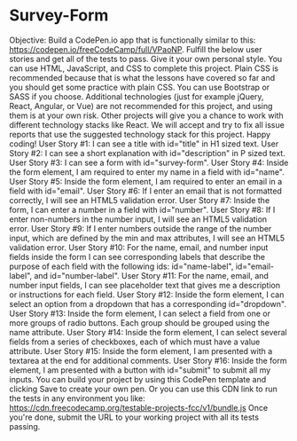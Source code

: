 # Survey-Form
Objective: Build a CodePen.io app that is functionally similar to this: https://codepen.io/freeCodeCamp/full/VPaoNP.  Fulfill the below user stories and get all of the tests to pass. Give it your own personal style.  You can use HTML, JavaScript, and CSS to complete this project. Plain CSS is recommended because that is what the lessons have covered so far and you should get some practice with plain CSS. You can use Bootstrap or SASS if you choose. Additional technologies (just for example jQuery, React, Angular, or Vue) are not recommended for this project, and using them is at your own risk. Other projects will give you a chance to work with different technology stacks like React. We will accept and try to fix all issue reports that use the suggested technology stack for this project. Happy coding!  User Story #1: I can see a title with id="title" in H1 sized text.  User Story #2: I can see a short explanation with id="description" in P sized text.  User Story #3: I can see a form with id="survey-form".  User Story #4: Inside the form element, I am required to enter my name in a field with id="name".  User Story #5: Inside the form element, I am required to enter an email in a field with id="email".  User Story #6: If I enter an email that is not formatted correctly, I will see an HTML5 validation error.  User Story #7: Inside the form, I can enter a number in a field with id="number".  User Story #8: If I enter non-numbers in the number input, I will see an HTML5 validation error.  User Story #9: If I enter numbers outside the range of the number input, which are defined by the min and max attributes, I will see an HTML5 validation error.  User Story #10: For the name, email, and number input fields inside the form I can see corresponding labels that describe the purpose of each field with the following ids: id="name-label", id="email-label", and id="number-label".  User Story #11: For the name, email, and number input fields, I can see placeholder text that gives me a description or instructions for each field.  User Story #12: Inside the form element, I can select an option from a dropdown that has a corresponding id="dropdown".  User Story #13: Inside the form element, I can select a field from one or more groups of radio buttons. Each group should be grouped using the name attribute.  User Story #14: Inside the form element, I can select several fields from a series of checkboxes, each of which must have a value attribute.  User Story #15: Inside the form element, I am presented with a textarea at the end for additional comments.  User Story #16: Inside the form element, I am presented with a button with id="submit" to submit all my inputs.  You can build your project by using this CodePen template and clicking Save to create your own pen. Or you can use this CDN link to run the tests in any environment you like: https://cdn.freecodecamp.org/testable-projects-fcc/v1/bundle.js  Once you're done, submit the URL to your working project with all its tests passing.
